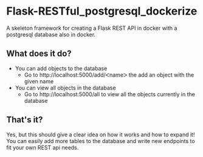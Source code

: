 # Flask-RESTful_postgresql_dockerize
A skeleton framework for creating a Flask REST API in docker with a postgresql database also in docker.
## What does it do?
- You can add objects to the database
  - Go to http://localhost:5000/add/ᐸnameᐳ the add an object with the given name
- You can view all objects in the database
  - Go to http://localhost:5000/all to view all the objects currently in the database
## That's it?
Yes, but this should give a clear idea on how it works and how to expand it! You can easily add more tables to the database and write new endpoints to fit your own REST api needs.
